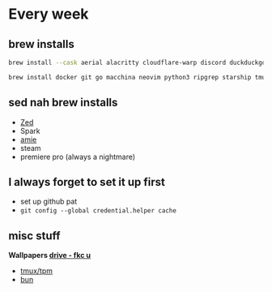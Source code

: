 # Every week

## brew installs

```bash
brew install --cask aerial alacritty cloudflare-warp discord duckduckgo firefox google-chrome httpie keka kitty linearmouse microsoft-edge obsidian raycast spotify stats telegram
```

```bash
brew install docker git go macchina neovim python3 ripgrep starship tmux zsh-syntax-highlighting
```

## sed nah brew installs

- [Zed](https://zed.dev/)
- Spark
- [amie](amie.so)
- steam
- premiere pro (always a nightmare)

## I always forget to set it up first

- set up github pat
- `git config --global credential.helper cache`

## misc stuff

**Wallpapers [drive - fkc u](https://drive.google.com/drive/folders/1Bdx17wD76t5JKWm4U7bPDri1SqV-SeSj?usp=drive_link)**

- [tmux/tpm](https://github.com/tmux-plugins/tpm)
- [bun](https://bun.sh/docs/installation)
